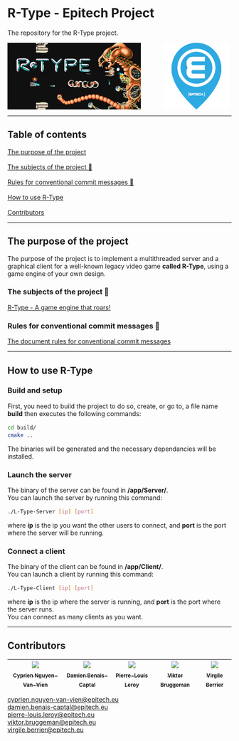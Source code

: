 # R-Type - Epitech Project  
  
The repository for the R-Type project.  
  
<div id="pictureRType" style="display: flex;">  
  <img src="docs/readmePicture/pictureRType.jpg" alt="picture R-TYpe" width="300" height="150" style="margin-right: 50px;">  
  <img src="docs/readmePicture/pictureEpitech.png" alt="picture Epitech" width="150" height="150" style="margin-right: 50px;">  
</div>  

---  
  
## Table of contents  
  
[The purpose of the project](#purpose_project)<br />  
[The subjects of the project 📄](#subject_project)<br />  
[Rules for conventional commit messages 📄](#conventionnal_commit)<br />  
[How to use R-Type](#use_R-Type)<br />  
[Contributors](#contributors)<br />  
  
---  
  
## <a id="purpose_project"></a> The purpose of the project  
  
The purpose of the project is to implement a multithreaded server and a graphical client for a well-known legacy video game **called R-Type**, using a game engine of your own design.  
  
### <a id="subject_project"></a> The subjects of the project 📄  
  
[R-Type - A game engine that roars!](https://intra.epitech.eu/module/2023/B-CPP-500/PAR-5-2/acti-622530/project/file/B-CPP-500_rtype.pdf)  
  
### <a id="conventionnal_commit"></a> Rules for conventional commit messages 📄  
  
[The document rules for conventional commit messages](docs/COMMITS.md)  
  
---  
  
## <a id="use_R-Type"></a> How to use R-Type  
  
### Build and setup

First, you need to build the project to do so, create, or go to, a file name **build** then executes the following commands:

```bash
cd build/
cmake ..
```

The binaries will be generated and the necessary dependancies will be installed.

### Launch the server

The binary of the server can be found in **/app/Server/**.<br />
You can launch the server by running this command:

```bash
./L-Type-Server [ip] [port]
```

where **ip** is the ip you want the other users to connect, and **port** is the port where the server will be running.

### Connect a client

The binary of the client can be found in **/app/Client/**.<br />
You can launch a client by running this command:

```bash
./L-Type-Client [ip] [port]
```

where **ip** is the ip where the server is running, and **port** is the port where the server runs.<br />
You can connect as many clients as you want.

---  
  
## <a id="contributors"></a> Contributors  
  
| [<img src="https://github.com/Drindael.png?size=85" width=85><br><sub>Cyprien Nguyen-Van-Vien</sub>](https://github.com/Drindael) | [<img src="https://github.com/damienBC.png?size=85" width=85><br><sub>Damien Benais-Captal</sub>](https://github.com/damienBC) | [<img src="https://github.com/Pierrelouisleroy.png?size=85" width=85><br><sub>Pierre-Louis Leroy</sub>](https://github.com/Pierrelouisleroy) | [<img src="https://github.com/Hinivir.png?size=85" width=85><br><sub>Viktor Bruggeman</sub>](https://github.com/Hinivir) | [<img src="https://github.com/Lipatant.png?size=85" width=85><br><sub>Virgile Berrier</sub>](https://github.com/Lipatant)  
| :--: | :--: | :--: | :--: | :--: |  
  
cyprien.nguyen-van-vien@epitech.eu    
damien.benais-captal@epitech.eu    
pierre-louis.leroy@epitech.eu    
viktor.bruggeman@epitech.eu    
virgile.berrier@epitech.eu    
